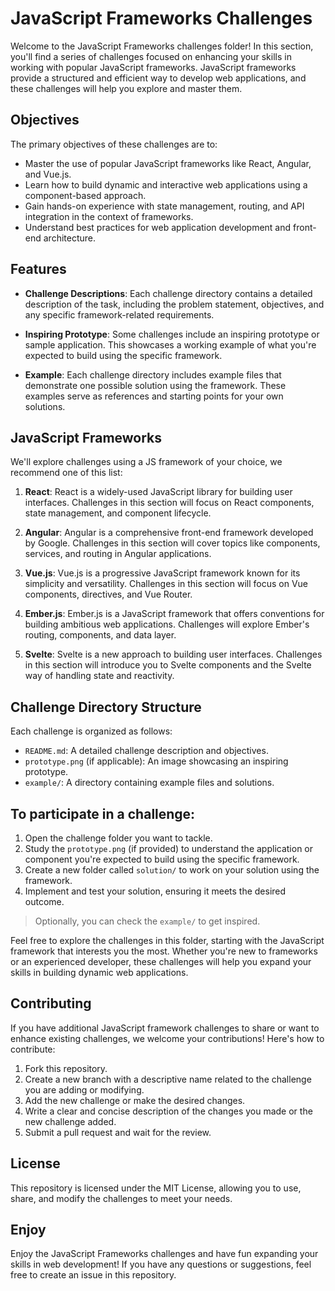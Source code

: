 # JavaScript Frameworks Challenges
Welcome to the JavaScript Frameworks challenges folder! In this section, you'll find a series of challenges focused on enhancing your skills in working with popular JavaScript frameworks. JavaScript frameworks provide a structured and efficient way to develop web applications, and these challenges will help you explore and master them.

## Objectives
The primary objectives of these challenges are to:

- Master the use of popular JavaScript frameworks like React, Angular, and Vue.js.
- Learn how to build dynamic and interactive web applications using a component-based approach.
- Gain hands-on experience with state management, routing, and API integration in the context of frameworks.
- Understand best practices for web application development and front-end architecture.

## Features
- **Challenge Descriptions**: Each challenge directory contains a detailed description of the task, including the problem statement, objectives, and any specific framework-related requirements.

- **Inspiring Prototype**: Some challenges include an inspiring prototype or sample application. This showcases a working example of what you're expected to build using the specific framework.

- **Example**: Each challenge directory includes example files that demonstrate one possible solution using the framework. These examples serve as references and starting points for your own solutions.

## JavaScript Frameworks
We'll explore challenges using a JS framework of your choice, we recommend one of this list:

1. **React**: React is a widely-used JavaScript library for building user interfaces. Challenges in this section will focus on React components, state management, and component lifecycle.

2. **Angular**: Angular is a comprehensive front-end framework developed by Google. Challenges in this section will cover topics like components, services, and routing in Angular applications.

3. **Vue.js**: Vue.js is a progressive JavaScript framework known for its simplicity and versatility. Challenges in this section will focus on Vue components, directives, and Vue Router.

4. **Ember.js**: Ember.js is a JavaScript framework that offers conventions for building ambitious web applications. Challenges will explore Ember's routing, components, and data layer.

5. **Svelte**: Svelte is a new approach to building user interfaces. Challenges in this section will introduce you to Svelte components and the Svelte way of handling state and reactivity.

## Challenge Directory Structure
Each challenge is organized as follows:

- `README.md`: A detailed challenge description and objectives.
- `prototype.png` (if applicable): An image showcasing an inspiring prototype.
- `example/`: A directory containing example files and solutions.

## To participate in a challenge:
1. Open the challenge folder you want to tackle.
2. Study the `prototype.png` (if provided) to understand the application or component you're expected to build using the specific framework.
3. Create a new folder called `solution/` to work on your solution using the framework.
4. Implement and test your solution, ensuring it meets the desired outcome.

> Optionally, you can check the `example/` to get inspired.

Feel free to explore the challenges in this folder, starting with the JavaScript framework that interests you the most. Whether you're new to frameworks or an experienced developer, these challenges will help you expand your skills in building dynamic web applications.

## Contributing
If you have additional JavaScript framework challenges to share or want to enhance existing challenges, we welcome your contributions! Here's how to contribute:

1. Fork this repository.
2. Create a new branch with a descriptive name related to the challenge you are adding or modifying.
3. Add the new challenge or make the desired changes.
4. Write a clear and concise description of the changes you made or the new challenge added.
5. Submit a pull request and wait for the review.

## License
This repository is licensed under the MIT License, allowing you to use, share, and modify the challenges to meet your needs.

## Enjoy
Enjoy the JavaScript Frameworks challenges and have fun expanding your skills in web development! If you have any questions or suggestions, feel free to create an issue in this repository.
